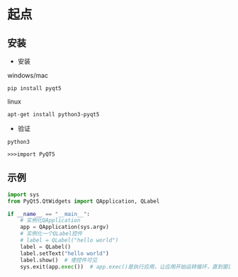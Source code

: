 # 起点

## 安装

- 安装

windows/mac

```shell
pip install pyqt5
```

linux

```shell
apt-get install python3-pyqt5
```

- 验证

```shell
python3

>>>import PyQT5
```

##  示例

```python
import sys
from PyQt5.QtWidgets import QApplication, QLabel

if __name__ == "__main__":
    # 实例化QApplication
    app = QApplication(sys.argv)
    # 实例化一个QLabel控件
    # label = QLabel("hello world")
    label = QLabel()
    label.setText("hello world")
    label.show()  # 使控件可见
    sys.exit(app.exec())  # app.exec()是执行应用，让应用开始运转循环，直到窗口关闭返回0给sys.exit()，退出整个程序
```

